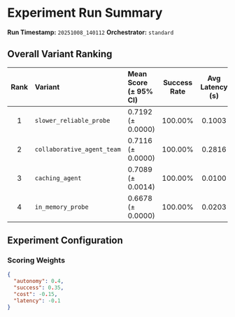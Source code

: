 # Experiment Run Summary
**Run Timestamp:** `20251008_140112`
**Orchestrator:** `standard`

## Overall Variant Ranking
| Rank | Variant | Mean Score (± 95% CI) | Success Rate | Avg Latency (s) | Total Cost | Trials |
|:----:|:--------|:----------------------|:--------------:|:----------------:|:------------:|:------:|
| 1 | `slower_reliable_probe` | 0.7192 (± 0.0000) | 100.00% | 0.1003 | 0.0500 | 10 |
| 2 | `collaborative_agent_team` | 0.7116 (± 0.0000) | 100.00% | 0.2816 | 0.1500 | 10 |
| 3 | `caching_agent` | 0.7089 (± 0.0014) | 100.00% | 0.0100 | 0.0188 | 30 |
| 4 | `in_memory_probe` | 0.6678 (± 0.0000) | 100.00% | 0.0203 | 0.0100 | 10 |

## Experiment Configuration
### Scoring Weights
```json
{
  "autonomy": 0.4,
  "success": 0.35,
  "cost": -0.15,
  "latency": -0.1
}
```